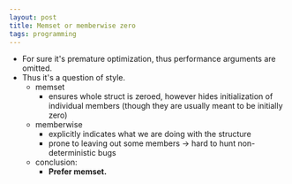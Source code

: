 ```yaml
---
layout: post
title: Memset or memberwise zero
tags: programming
---
```


  * For sure it's premature optimization, thus performance arguments are
    omitted.
  * Thus it's a question of style.
    * memset
      * ensures whole struct is zeroed, however hides initialization of
	individual members (though they are usually meant to be initially zero)
    * memberwise
      * explicitly indicates what we are doing with the structure
      * prone to leaving out some members -> hard to hunt non-deterministic bugs
    * conclusion:
      * **Prefer memset.**
